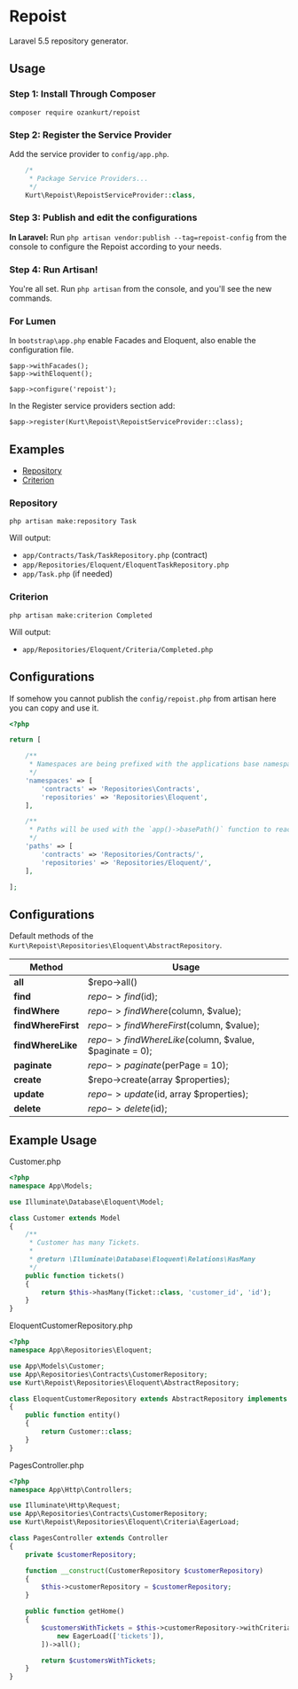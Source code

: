 # Repoist

Laravel 5.5 repository generator.

## Usage

### Step 1: Install Through Composer

```
composer require ozankurt/repoist
```

### Step 2: Register the Service Provider

Add the service provider to `config/app.php`.

```php
	/*
	 * Package Service Providers...
	 */
	Kurt\Repoist\RepoistServiceProvider::class,
```

### Step 3: Publish and edit the configurations

**In Laravel:** Run `php artisan vendor:publish --tag=repoist-config` from the console to configure the Repoist according to your needs.

### Step 4: Run Artisan!

You're all set. Run `php artisan` from the console, and you'll see the new commands.

### For Lumen

In `bootstrap\app.php` enable Facades and Eloquent, also enable the configuration file.

```
$app->withFacades();
$app->withEloquent();

$app->configure('repoist');
```

In the Register service providers section add:

```
$app->register(Kurt\Repoist\RepoistServiceProvider::class);
```

## Examples

- [Repository](#repository)
- [Criterion](#criterion)

### Repository

```
php artisan make:repository Task
```

Will output:

- `app/Contracts/Task/TaskRepository.php` (contract)
- `app/Repositories/Eloquent/EloquentTaskRepository.php`
- `app/Task.php` (if needed)

### Criterion

```
php artisan make:criterion Completed
```

Will output:

- `app/Repositories/Eloquent/Criteria/Completed.php`

## Configurations

If somehow you cannot publish the `config/repoist.php` from artisan here you can copy and use it.

```php
<?php

return [

	/**
	 * Namespaces are being prefixed with the applications base namespace.
	 */
	'namespaces' => [
	    'contracts' => 'Repositories\Contracts',
	    'repositories' => 'Repositories\Eloquent',
	],

	/**
	 * Paths will be used with the `app()->basePath()` function to reach app directory.
	 */
	'paths' => [
	    'contracts' => 'Repositories/Contracts/',
	    'repositories' => 'Repositories/Eloquent/',
	],

];
```

## Configurations

Default methods of the `Kurt\Repoist\Repositories\Eloquent\AbstractRepository`.

| Method                | Usage
| --------------------- | ----------------------------------------------------------
| **all**               | $repo->all()
| **find**            	| $repo->find($id);
| **findWhere**         | $repo->findWhere($column, $value);
| **findWhereFirst**    | $repo->findWhereFirst($column, $value);
| **findWhereLike**     | $repo->findWhereLike($column, $value, $paginate = 0);
| **paginate**          | $repo->paginate($perPage = 10);
| **create**            | $repo->create(array $properties);
| **update**            | $repo->update($id, array $properties);
| **delete**            | $repo->delete($id);

## Example Usage

Customer.php
```php
<?php
namespace App\Models;

use Illuminate\Database\Eloquent\Model;

class Customer extends Model
{
    /**
     * Customer has many Tickets.
     *
     * @return \Illuminate\Database\Eloquent\Relations\HasMany
     */
    public function tickets()
    {
    	return $this->hasMany(Ticket::class, 'customer_id', 'id');
    }
}
```
EloquentCustomerRepository.php
```php
<?php
namespace App\Repositories\Eloquent;

use App\Models\Customer;
use App\Repositories\Contracts\CustomerRepository;
use Kurt\Repoist\Repositories\Eloquent\AbstractRepository;

class EloquentCustomerRepository extends AbstractRepository implements CustomerRepository
{
    public function entity()
    {
        return Customer::class;
    }
}
```
PagesController.php
```php
<?php
namespace App\Http\Controllers;

use Illuminate\Http\Request;
use App\Repositories\Contracts\CustomerRepository;
use Kurt\Repoist\Repositories\Eloquent\Criteria\EagerLoad;

class PagesController extends Controller
{
	private $customerRepository;

	function __construct(CustomerRepository $customerRepository)
	{
		$this->customerRepository = $customerRepository;
	}

    public function getHome()
    {
        $customersWithTickets = $this->customerRepository->withCriteria([
        	new EagerLoad(['tickets']),
        ])->all();

        return $customersWithTickets;
    }
}
```
